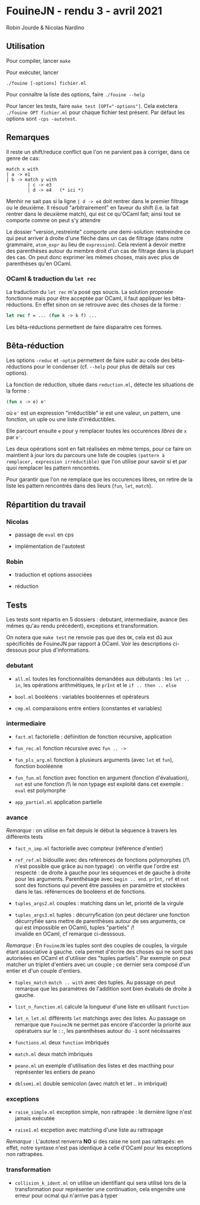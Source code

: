 # FouineJN - rendu 3 - avril 2021

Robin Jourde & Nicolas Nardino

## Utilisation

Pour compiler, lancer `make`

Pour exécuter, lancer

`./fouine [-options] fichier.ml`

Pour connaître la liste des options, faire `./fouine --help`

Pour lancer les tests, faire `make test [OPT="-options"]`. Cela
exéctera `./fouine OPT fichier.ml` pour chaque fichier test
présent. Par défaut les options sont `-cps -autotest`.

## Remarques

Il reste un shift/reduce conflict que l'on ne parvient pas à corriger,
dans ce genre de cas:

```
match x with
| a -> e1
| b -> match y with
	    | c -> e3
		| d -> e4   (* ici *)
```

Menhir ne sait pas si la ligne `| d -> e4` doit rentrer dans le
premier filtrage ou le deuxième. Il résoud "arbitrairement" en faveur
du shift (i.e. la fait rentrer dans le deuxième match), qui est ce
qu'OCaml fait; ainsi tout se comporte comme on peut s'y attendre

Le dossier "version_restreinte" comporte une demi-solution:
restreindre ce qui peut arriver à droite d'une flèche dans un cas de
filtrage (dans notre grammaire, `atom_expr` au lieu de
`expression`). Cela revient à devoir mettre des parenthèses autour du
membre droit d'un cas de filtrage dans la plupart des cas. On peut
donc exprimer les mêmes choses, mais avec plus de parenthèses qu'en
OCaml.


### OCaml & traduction du `let rec`

La traduction du `let rec` m'a posé qqs soucis. La solution proposée
fonctionne mais pour être acceptée par OCaml, il faut appliquer les
bêta-réductions. En effet sinon on se retrouve avec des choses de la forme :

```ocaml
let rec f = ... (fun k -> k f) ...
```
Les bêta-réductions permettent de faire disparaitre ces formes.

## Bêta-réduction

Les options `-reduc` et `-optim` permettent de faire subir au code des bêta-réductions pour le condenser (cf. `--help` pour plus de détails sur ces options).

La fonction de réduction, située dans `reduction.ml`, détecte les situations de la forme :

```ocaml
(fun x -> e) e'
```

où `e'` est un expression "irréductible" ie est une valeur, un pattern, une fonction, un uple ou une liste d'irréductibles.

Elle parcourt ensuite `e` pour y remplacer toutes les occurences *libres* de `x` par `e'`.

Les deux opérations sont en fait réalisées en même temps, pour ce faire on maintient à jour lors du parcours une liste de couples `(pattern à remplacer, expression irréductible)` que l'on utilise pour savoir si et par quoi remplacer les pattern rencontrés.

Pour garantir que l'on ne remplace que les occurences libres, on retire de la liste les pattern rencontrés dans des lieurs (`fun`, `let`, `match`).

## Répartition du travail

### Nicolas

- passage de `eval` en cps

- implémentation de l'autotest

### Robin

- traduction et options associées

- réduction

## Tests

Les tests sont répartis en 5 dossiers : debutant, intermediaire,
avance (les mêmes qu'au rendu précédent), exceptions et transformation.

On notera que `make test` ne renvoie pas que des `OK`, cela est dû aux spécificités de FouineJN par rapport à OCaml. Voir les descriptions ci-dessous pour plus d'informations.

### debutant

- `all.ml` toutes les fonctionnalités demandées aux débutants : les
  `let .. in`, les opérations arithmétiques, le `prInt` et le `if
  .. then .. else`

- `bool.ml` booléens : variables booléennes et opérateurs

- `cmp.ml` comparaisons entre entiers (constantes et variables)

### intermediaire

- `fact.ml` factorielle : défiinition de fonction récursive,
  application

- `fun_rec.ml` fonction récursive avec `fun .. ->`

- `fun_pls_arg.ml` fonction à plusieurs arguments (avec `let` et
  `fun`), fonction booléenne

- `fun_fun.ml` fonction avec fonction en argument (fonction
  d'évaluation), `not` est une fonction /!\ le non typage est exploité
  dans cet exemple : `eval` est polymorphe

- `app_partiel.ml` application partielle

### avance

*Remarque* : on utilise en fait depuis le début la séquence à travers
les différents tests

- `fact_n_imp.ml` factorielle avec compteur (référence d'entier)

- `ref_ref.ml` bidouille avec des reférences de fonctions polymorphes
  (/!\ n'est possible que grâce au non typage) : on vérifie que
  l'ordre est respecté : de droite à gauche pour les séquences et de
  gauche à droite pour les arguments. Parenthésage avec `begin
  .. end`. `prInt`, `ref` et `not` sont des fonctions qui pevent être
  passées en paramètre et stockées dans le tas. réfénernces de
  booléens et de fonctions.

- `tuples_args2.ml` couples : matching dans un let, priorité de la
  virgule

- `tuples_args3.ml` tuples : décurryfication (on peut déclarer une
  fonction décurryfiée sans mettre de parenthèses autour de ses
  arguments, ce qui est impossible en OCaml), tuples "partiels" /!\
  invalide en OCaml, cf remarque ci-desssous.

*Remarque* : En `FouineJN` les tuples sont des couples de couples, la
virgule étant associative à gauche. cela permet d'écrire des choses
qui ne sont pas autorisées en OCaml et d'utiliser des "tuples
partiels". Par exemple on peut matcher un triplet d'entiers avec un
couple ; ce dernier sera composé d'un entier et d'un couple d'entiers.

- `tuples_match` `match .. with` avec des tuples. Au passage on peut
  remarque que les paramètres de l'addition sont bien évalués de
  droite à gauche.

- `list_n_function.ml` calcule la longueur d'une liste en utilisant
  `function`

- `let_n_let.ml` différents `let` matchings avec des listes. Au
  passage on remarque que `FouineJN` ne permet pas encore d'accorder
  la priorité aux opératuers sur le `::`, les parenthèses autour du
  `-1` sont nécéssaires

- `functions.ml` deux `function` imbriqués

- `match.ml` deux match imbriqués

- `peano.ml` un exemple d'utilisation des listes et des macthing pour
  représenter les entiers de peano

- `dblsemi.ml` double semicolon (avec match et let .. in imbriqué)

### exceptions

- `raise_simple.ml` exception simple, non rattrapée : le dernière
  ligne n'est jamais exécutée

- `raise1.ml` excpetion avec matching d'une liste au rattrapage

*Remarque* : L'autotest renverra **NO** si des raise ne sont pas
rattrapés: en effet, notre syntaxe n'est pas identique à celle
d'OCaml pour les exceptions non rattrapées.

### transformation

- `collision_k_ident.ml` on utilise un identifiant qui sera utilisé
  lors de la transformation pour représenter une continuation, cela
  engendre une erreur pour ocmal qui n'arrive pas à typer
